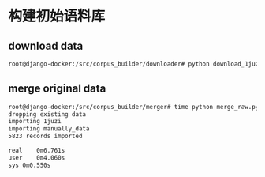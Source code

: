 # 构建初始语料库


## download data

```bash
root@django-docker:/src/corpus_builder/downloader# python download_1juzi.py
```

## merge original data

```bash
root@django-docker:/src/corpus_builder/merger# time python merge_raw.py
dropping existing data
importing 1juzi
importing manually_data
5823 records imported

real	0m6.761s
user	0m4.060s
sys	0m0.550s
```